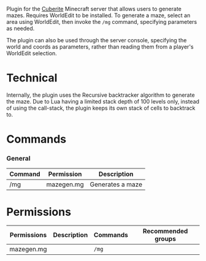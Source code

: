 Plugin for the [Cuberite](https://cuberite.org) Minecraft server that allows users to generate mazes. Requires WorldEdit to be installed. To generate a maze, select an area using WorldEdit, then invoke the `/mg` command, specifying parameters as needed.

The plugin can also be used through the server console, specifying the world and coords as parameters, rather than reading them from a player's WorldEdit selection.

# Technical
Internally, the plugin uses the Recursive backtracker algorithm to generate the maze. Due to Lua having a limited stack depth of 100 levels only, instead of using the call-stack, the plugin keeps its own stack of cells to backtrack to. 

# Commands

### General
| Command | Permission | Description |
| ------- | ---------- | ----------- |
|/mg | mazegen.mg | Generates a maze|



# Permissions
| Permissions | Description | Commands | Recommended groups |
| ----------- | ----------- | -------- | ------------------ |
| mazegen.mg |  | `/mg` |  |
